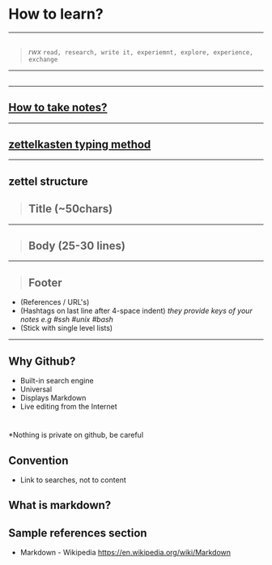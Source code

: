 # How to learn?
---
##
> *rwx*
> `read, research, write it, experiemnt, explore, experience, exchange`
--- 
## 
---
## [How to take notes?](luhmann.surge.sh)
---
## [zettelkasten typing method](zettelkasten.de)
---
## zettel structure

> ## Title (~50chars)
---
> ## Body (25-30 lines)
---
> ## Footer
* (References / URL's)
* (Hashtags on last line after 4-space indent) *they provide keys of your notes e.g #ssh #unix #bash*
* (Stick with single level lists)
---

## Why Github?
* Built-in search engine
* Universal
* Displays Markdown
* Live editing from the Internet
#
*Nothing is private on github, be careful

## Convention 

* Link to searches, not to content

## What is markdown? 

## Sample references section

* Markdown - Wikipedia
  https://en.wikipedia.org/wiki/Markdown



